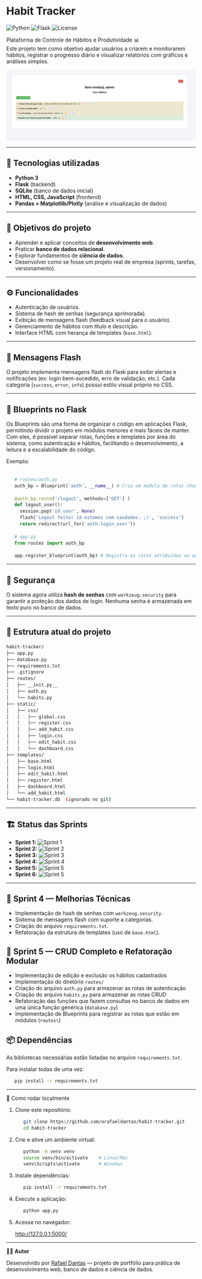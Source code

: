 # Habit Tracker

![Python](https://img.shields.io/badge/Python-3.12-blue)
![Flask](https://img.shields.io/badge/Flask-3.0-lightgrey)
![License](https://img.shields.io/badge/license-MIT-green)

Plataforma de Controle de Hábitos e Produtividade 📊  
Este projeto tem como objetivo ajudar usuários a criarem e monitorarem hábitos, registrar o progresso diário e visualizar relatórios com gráficos e análises simples.  

<p align="center">
  <img src="docs/images/dashboard_1.png" alt="Tela inicial do Habit Tracker" width="600">
</p>

---

## 🚀 Tecnologias utilizadas
- **Python 3**  
- **Flask** (backend)  
- **SQLite** (banco de dados inicial)  
- **HTML, CSS, JavaScript** (frontend)  
- **Pandas + Matplotlib/Plotly** (análise e visualização de dados)  

---

## 🎯 Objetivos do projeto
- Aprender e aplicar conceitos de **desenvolvimento web**.  
- Praticar **banco de dados relacional**.  
- Explorar fundamentos de **ciência de dados**.  
- Desenvolver como se fosse um projeto real de empresa (sprints, tarefas, versionamento).  

---

## ⚙️ Funcionalidades

- Autenticação de usuários.
- Sistema de hash de senhas (segurança aprimorada).
- Exibição de mensagens flash (feedback visual para o usuário).
- Gerenciamento de hábitos com título e descrição.
- Interface HTML com herança de templates (`base.html`).

---

## 💬 Mensagens Flash

O projeto implementa mensagens flash do Flask para exibir alertas e notificações (ex: login bem-sucedido, erro de validação, etc.).
Cada categoria (`success`, `error`, `info`) possui estilo visual próprio no CSS.

---

## 🔄 Blueprints no Flask

Os Blueprints são uma forma de organizar o código em aplicações Flask, permitindo dividir o projeto em módulos menores e mais fáceis de manter.
Com eles, é possível separar rotas, funções e templates por área do sistema, como autenticação e hábitos, facilitando o desenvolvimento, 
a leitura e a escalabilidade do código.

Exemplo:

``` python
   
   # routes/auth.py
   auth_bp = Blueprint('auth', __name__) # Cria um módulo de rotas chamado 'auth' e atribui a auth_bp.
   
   @auth_bp.route('/logout', methods=['GET'] )
   def logout_user():
     session.pop('id_user', None)
     flash('Logout feito! Já estamos com saudades. ;)', 'success')
     return redirect(url_for('auth.login_user'))

   # app.py 
   from routes import auth_bp

   app.register_blueprint(auth_bp) # Registra as rotas atribuídas ao auth_bp
```
---

## 🔐 Segurança

O sistema agora utiliza **hash de senhas** com `werkzeug.security` para garantir a proteção dos dados de login.
Nenhuma senha é armazenada em texto puro no banco de dados.

---

## 📂 Estrutura atual do projeto
```bash
habit-tracker/
├── app.py
├── database.py
├── requirements.txt
├── .gitignore
├── routes/
│   ├── __init.py__
│   ├── auth.py
│   └── habits.py         
├── static/
│   ├── css/
│   │   ├── global.css
│   │   ├── register.css
│   │   ├── add_habit.css
│   │   ├── login.css
│   │   ├── edit_habit.css
│   │   └── dashboard.css
├── templates/
│   ├── base.html
│   ├── login.html
│   ├── edit_habit.html
│   ├── register.html
│   ├── dashboard.html
│   └── add_habit.html
└── habit-tracker.db  (ignorado no git)
```

---

## 🏗 Status das Sprints

- **Sprint 1:** ![Sprint 1](https://img.shields.io/badge/Sprint%201-Concluída-brightgreen)
- **Sprint 2:** ![Sprint 2](https://img.shields.io/badge/Sprint%202-Concluída-brightgreen)
- **Sprint 3:** ![Sprint 3](https://img.shields.io/badge/Sprint%203-Concluída-brightgreen)
- **Sprint 4:** ![Sprint 4](https://img.shields.io/badge/Sprint%204-Concluída-brightgreen)
- **Sprint 5:** ![Sprint 5](https://img.shields.io/badge/Sprint%205-Concluída-brightgreen)
- **Sprint 6:** ![Sprint 5](https://img.shields.io/badge/Sprint%206-Em%20Andamento-yellow)

---

## 🧩 Sprint 4 — Melhorias Técnicas

- Implementação de hash de senhas com `werkzeug.security`.
- Sistema de mensagens flash com suporte a categorias.
- Criação do arquivo `requirements.txt`.
- Refatoração da estrutura de templates (uso de `base.html`).

 ## 🧩 Sprint 5 — CRUD Completo e Refatoração Modular

 - Implementação de edição e exclusão os hábitos cadastrados
 - Implementação do diretório `routes/`
 - Criação do arquivo `auth.py` para armazenar as rotas de autenticação
 - Criação do arquivo `habits.py` para armazenar as rotas CRUD
 - Refatoração das funções que fazem consultas no banco de dados em uma única função genérica (`database.py`)
 - Implementação de Blueprints para registrar as rotas que estão em módulos (`routes\`) 



## 📦 Dependências

As bibliotecas necessárias estão listadas no arquivo `requirements.txt`.

Para instalar todas de uma vez:
```bash
   pip install -r requirements.txt
```

---

📝 Como rodar localmente

1. Clone este repositório:
   ```bash
      git clone https://github.com/orafaeldantas/habit-tracker.git
      cd habit-tracker
   ```

3. Crie e ative um ambiente virtual:

   ```bash
      python -m venv venv 
      source venv/bin/activate    # Linux/Mac
      venv\Scripts\activate       # Windows
   ```

3. Instale dependências:

   ```bash
      pip install -r requirements.txt
   ```

4. Execute a aplicação:

   ```bash
      python app.py
   ```

5. Acesse no navegador:

   http://127.0.0.1:5000/

---

👨‍💻 **Autor**

Desenvolvido por [Rafael Dantas](https://github.com/orafaeldantas) — projeto de portfólio para prática de desenvolvimento web, banco de dados e ciência de dados.




   



